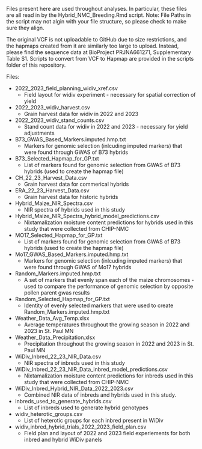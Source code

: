 Files present here are used throughout analyses. In particular, these files are all read in by the Hybrid_NMC_Breeding.Rmd script.
Note: File Paths in the script may not algin with your file structure, so please check to make sure they align.

The original VCF is not uploadable to GitHub due to size restrictions, and the hapmaps created from it are similarly too large to upload.
Instead, please find the sequence data at BioProject PRJNA661271, Supplementary Table S1. Scripts to convert from VCF to Hapmap are provided
in the scripts folder of this repository.

Files:
- 2022_2023_field_planning_widiv_xref.csv
  - Field layout for widiv experiment - necessary for spatial correction of yield
- 2022_2023_widiv_harvest.csv
  - Grain harvest data for widiv in 2022 and 2023
- 2022_2023_widiv_stand_counts.csv
  - Stand count data for widiv in 2022 and 2023 - necessary for yield adjustments
- B73_GWAS_Based_Markers.imputed.hmp.txt
  - Markers for genomic selection (inlcuding imputed markers) that were found through GWAS of B73 hybrids
- B73_Selected_Hapmap_for_GP.txt
  - List of markers found for genomic selection from GWAS of B73 hybrids (used to create the hapmap file)
- CH_22_23_Harvest_Data.csv
  - Grain harvest data for commerical hybrids
- ERA_22_23_Harvest_Data.csv
  - Grain harvest data for historic hybrids
- Hybrid_Maize_NIR_Spectra.csv
  - NIR spectra of hybrids used in this study
- Hybrid_Maize_NIR_Spectra_hybrid_model_predictions.csv
  - Nixtamalization moisture content predictions for hybrids used in this study that were collected from CHIP-NMC
- MO17_Selected_Hapmap_for_GP.txt
  - List of markers found for genomic selection from GWAS of B73 hybrids (used to create the hapmap file)
- Mo17_GWAS_Based_Markers.imputed.hmp.txt
  - Markers for genomic selection (inlcuding imputed markers) that were found through GWAS of Mo17 hybrids
- Random_Markers.imputed.hmp.txt
  - A set of markers that evenly span each of the maize chromosomes - used to compare the performance of genomic selection by opposite pollen parent gwas results
- Random_Selected_Hapmap_for_GP.txt
  - Identity of evenly selected markers that were used to create Random_Markers.imputed.hmp.txt
- Weather_Data_Avg_Temp.xlsx
  - Average temperatures throughout the growing season in 2022 and 2023 in St. Paul MN
- Weather_Data_Precipitation.xlsx
  - Precipitation throughout the growing season in 2022 and 2023 in St. Paul MN
- WiDiv_Inbred_22_23_NIR_Data.csv
  - NIR spectra of inbreds used in this study
- WiDiv_Inbred_22_23_NIR_Data_inbred_model_predictions.csv
  - Nixtamalization moisture content predictions for inbreds used in this study that were collected from CHIP-NMC
- WiDiv_Inbred_Hybrid_NIR_Data_2022_2023.csv
  - Combined NIR data of inbreds and hybrids used in this study.
- inbreds_used_to_generate_hybrids.csv
  - List of inbreds used to generate hybrid genotypes
- widiv_heterotic_groups.csv
  - List of heterotic groups for each inbred present in WiDiv
- widiv_inbred_hybrid_trials_2022_2023_field_plan.csv
  - Field plan and layout of 2022 and 2023 field experiements for both inbred and hybrid WiDiv panels
